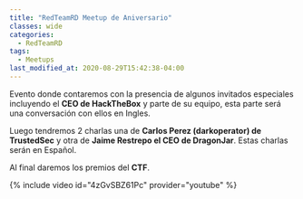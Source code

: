 ```yaml
---
title: "RedTeamRD Meetup de Aniversario"
classes: wide
categories:
  - RedTeamRD
tags:
  - Meetups
last_modified_at: 2020-08-29T15:42:38-04:00
---
```


Evento donde contaremos con la presencia de algunos invitados especiales incluyendo el **CEO de HackTheBox** y parte de su equipo, esta parte será una conversación con ellos en Ingles.

Luego tendremos 2 charlas una de **Carlos Perez (darkoperator) de TrustedSec** y otra de **Jaime Restrepo el CEO de DragonJar**. Estas charlas serán en Español.

Al final daremos los premios del **CTF**.

{% include video id="4zGvSBZ61Pc" provider="youtube" %}